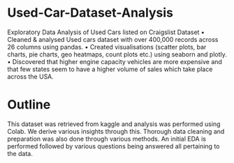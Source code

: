 # Used-Car-Dataset-Analysis
Exploratory Data Analysis of Used Cars listed on Craigslist Dataset
• Cleaned & analysed Used cars dataset with over 400,000 records across 26 columns using pandas.
• Created visualisations (scatter plots, bar charts, pie charts, geo heatmaps, count plots etc.) using seaborn and plotly. 
• Discovered that higher engine capacity vehicles are more expensive and that few states seem to have a higher volume of sales which take place across the USA.
# Outline
This dataset was retrieved from kaggle and analysis was performed using Colab. 
We derive various insights through this. 
Thorough data cleaning and preparation was also done through various methods. 
An initial EDA is performed followed by various questions being answered all pertaining to the data.
